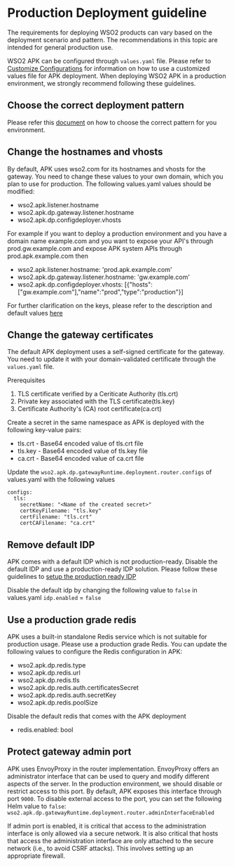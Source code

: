 # Production Deployment guideline

The requirements for deploying WSO2 products can vary based on the deployment scenario and pattern. The recommendations in this topic are intended for general production use.

WSO2 APK can be configured through `values.yaml` file.  Please refer to [Customize Configurations](../setup/Customize-Configurations.md) for information on how to use a customized values file for APK deployment. When deploying WSO2 APK in a production environment, we strongly recommend following these guidelines. 

## Choose the correct deployment pattern

Please refer this [document](deployment-patterns.md) on how to choose the correct pattern for you environment.


## Change the hostnames and vhosts

By default, APK uses wso2.com for its hostnames and vhosts for the gateway. You need to change these values to your own domain, which you plan to use for production. The following values.yaml values should be modified:

- wso2.apk.listener.hostname
- wso2.apk.dp.gateway.listener.hostname
- wso2.apk.dp.configdeployer.vhosts

For example if you want to deploy a production environment and you have a domain name example.com and you want to expose your API's through prod.gw.example.com and expose APK system APIs through prod.apk.example.com then

- wso2.apk.listener.hostname: 'prod.apk.example.com'
- wso2.apk.dp.gateway.listener.hostname: 'gw.example.com'
- wso2.apk.dp.configdeployer.vhosts: [{"hosts":["gw.example.com"],"name":"prod","type":"production"}]


For further clarification on the keys, please refer to the description and default values [here](https://github.com/wso2/apk/blob/main/helm-charts/README.md)

## Change the gateway certificates

The default APK deployment uses a self-signed certificate for the gateway. You need to update it with your domain-validated certificate through the `values.yaml` file.

Prerequisites

1. TLS certificate verified by a Ceriticate Authority (tls.crt)
2. Private key associated with the TLS certificate(tls.key)
3. Certificate Authority's (CA) root certificate(ca.crt)

Create a secret in the same namespace as APK is deployed with the following key-value pairs:

- tls.crt - Base64 encoded value of tls.crt file
- tls.key - Base64 encoded value of tls.key file
- ca.crt - Base64 encoded value of ca.crt file

Update the `wso2.apk.dp.gatewayRuntime.deployment.router.configs` of values.yaml with the following values

```
configs:
  tls:
    secretName: "<Name of the created secret>"
    certKeyFilename: "tls.key"
    certFilename: "tls.crt"
    certCAFilename: "ca.crt"
```

## Remove default IDP

APK comes with a default IDP which is not production-ready. Disable the default IDP and use a production-ready IDP solution. Please follow these guidelines to  [setup the production ready IDP](https://apk.docs.wso2.com/en/latest/setup/identity-platform/idp/idp-overview/)

Disable the default idp by changing the following value to `false` in values.yaml
`idp.enabled` = `false`


## Use a production grade redis

APK uses a built-in standalone Redis service which is not suitable for production usage. Please use a production grade Redis. You can update the following values to configure the Redis configuration in APK:

- wso2.apk.dp.redis.type
- wso2.apk.dp.redis.url
- wso2.apk.dp.redis.tls
- wso2.apk.dp.redis.auth.certificatesSecret
- wso2.apk.dp.redis.auth.secretKey
- wso2.apk.dp.redis.poolSize

Disable the default redis that comes with the APK deployment
- redis.enabled: bool


## Protect gateway admin port

APK uses EnvoyProxy in the router implementation. EnvoyProxy offers an administrator interface that can be used to query and modify different aspects of the server. In the production environment, we should disable or restrict access to this port. By default, APK exposes this interface through port `9000`. To disable external access to the port, you can set the following Helm value to `false`:
`wso2.apk.dp.gatewayRuntime.deployment.router.adminInterfaceEnabled`


If admin port is enabled, it is critical that access to the administration interface is only allowed via a secure network. It is also critical that hosts that access the administration interface are only attached to the secure network (i.e., to avoid CSRF attacks). This involves setting up an appropriate firewall.

